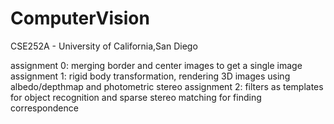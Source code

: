 # ComputerVision
CSE252A - University of California,San Diego


assignment 0: merging border and center images to get a single image
assignment 1: rigid body transformation, rendering 3D images using albedo/depthmap and photometric stereo 
assignment 2: filters as templates for object recognition and sparse stereo matching for finding correspondence
